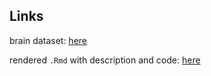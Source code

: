 ## Links

brain dataset: [here](https://sbcb.inf.ufrgs.br/data/cumida/Genes/Brain/GSE50161/Brain_GSE50161.csv)

rendered `.Rmd` with description and code: [here](https://htmlpreview.github.io/?https://github.com/p100mma/bit_25_cliques/blob/master/docs/bit_25.html)


